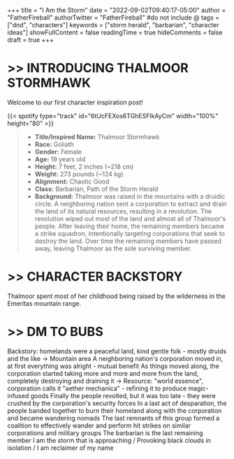 +++
title = "I Am the Storm"
date = "2022-09-02T09:40:17-05:00"
author = "FatherFireball"
authorTwitter = "FatherFireball" #do not include @
tags = ["dnd", "characters"]
keywords = ["storm herald", "barbarian", "character ideas"]
showFullContent = false
readingTime = true
hideComments = false
draft = true
+++

# >> INTRODUCING THALMOOR STORMHAWK

Welcome to our first character inspiration post! 

{{< spotify type="track" id="6tUcFEXos6TGhESFlkAyCm" width="100%" height="80" >}}

>* **Title/Inspired Name:** Thalmoor Stormhawk  
>* **Race:** Goliath  
>* **Gender:** Female  
>* **Age:** 19 years old  
>* **Height:** 7 feet, 2 inches (~218 cm)  
>* **Weight:** 273 pounds (~124 kg)  
>* **Alignment:** Chaotic Good
>* **Class:** Barbarian, Path of the Storm Herald  
>* **Background:** Thalmoor was raised in the mountains with a druidic circle. A neighboring nation sent a corporation to extract and drain the land of its natural resources, resulting in a revolution. The revolution wiped out most of the land and almost all of Thalmoor's people. After leaving their home, the remaining members became a strike squadron, intentionally targeting corporations that seek to destroy the land. Over time the remaining members have passed away, leaving Thalmoor as the sole surviving member.

# >> CHARACTER BACKSTORY

Thalmoor spent most of her childhood being raised by the wilderness in the Emeritas mountain range. 

# >> DM TO BUBS

Backstory: homelands were a peaceful land, kind gentle folk - mostly druids and the like
-> Mountain area
A neighboring nation's corporation moved in, at first everything was alright - mutual benefit
As things moved along, the corporation started taking more and more and more from the land, completely destroying and draining it
-> Resource: "world essence", corporation calls it "aether mechanica" - refining it to produce magic-infused goods
Finally the people revolted, but it was too late - they were crushed by the corporation's security forces
In a last act of desparation, the people banded together to burn their homeland along with the corporation and became wandering nomads
The last remnants of this group formed a coalition to effectively wander and perform hit strikes on similar corporations and military groups
The barbarian is the last remaining member
I am the storm that is approaching / Provoking black clouds in isolation / I am reclaimer of my name